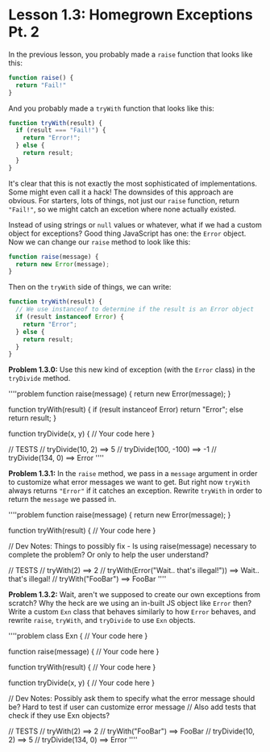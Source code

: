 # Lesson 1.3: Homegrown Exceptions Pt. 2

In the previous lesson, you probably made a `raise` function that looks like this:

```javascript
function raise() {
  return "Fail!"
}
```

And you probably made a `tryWith` function that looks like this:

```javascript
function tryWith(result) {
  if (result === "Fail!") {
    return "Error!";
  } else {
    return result;
  }
}
```

It's clear that this is not exactly the most sophisticated of implementations. Some might even call it a hack! The downsides of this approach are obvious. For starters, lots of things, not just our `raise` function, return `"Fail!"`, so we might catch an excetion where none actually existed.

Instead of using strings or `null` values or whatever, what if we had a custom object for exceptions? Good thing JavaScript has one: the `Error` object. Now we can change our `raise` method to look like this:

```javascript
function raise(message) {
  return new Error(message);
}
```

Then on the `tryWith` side of things, we can write:

```javascript
function tryWith(result) {
  // We use instanceof to determine if the result is an Error object
  if (result instanceof Error) {
    return "Error";
  } else {
    return result;
  }
}
```

**Problem 1.3.0:** Use this new kind of exception (with the `Error` class) in the `tryDivide` method.

''''problem
function raise(message) {
  return new Error(message);
}

function tryWith(result) {
  if (result instanceof Error) return "Error";
  else return result;
}

function tryDivide(x, y) {
  // Your code here
}

// TESTS
// tryDivide(10, 2) ==> 5
// tryDivide(100, -100) ==> -1
// tryDivide(134, 0) ==> Error
''''

**Problem 1.3.1:** In the `raise` method, we pass in a `message` argument in order to customize what error messages we want to get. But right now `tryWith` always returns `"Error"` if it catches an exception. Rewrite `tryWith` in order to return the `message` we passed in.

''''problem
function raise(message) {
  return new Error(message);
}

function tryWith(result) {
  // Your code here
}

// Dev Notes: Things to possibly fix - Is using raise(message) necessary to complete the problem? Or only to help the user understand?

// TESTS
// tryWith(2) ==> 2
// tryWith(Error("Wait.. that's illegal!")) ==> Wait.. that's illegal!
// tryWith("FooBar") ==> FooBar
''''

**Problem 1.3.2:** Wait, aren't we supposed to create our own exceptions from scratch? Why the heck are we using an in-built JS object like `Error` then? Write a custom `Exn` class that behaves similarly to how `Error` behaves, and rewrite `raise`, `tryWith`, and `tryDivide` to use `Exn` objects.

''''problem
class Exn {
  // Your code here
}

function raise(message) {
  // Your code here
}

function tryWith(result) {
  // Your code here
}

function tryDivide(x, y) {
  // Your code here
}

// Dev Notes: Possibly ask them to specify what the error message should be? Hard to test if user can customize error message
// Also add tests that check if they use Exn objects?

// TESTS
// tryWith(2) ==> 2
// tryWith("FooBar") ==> FooBar
// tryDivide(10, 2) ==> 5
// tryDivide(134, 0) ==> Error
''''